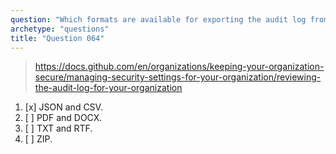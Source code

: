 ```yaml
---
question: "Which formats are available for exporting the audit log from a GitHub organization?"
archetype: "questions"
title: "Question 064"
---
```


> https://docs.github.com/en/organizations/keeping-your-organization-secure/managing-security-settings-for-your-organization/reviewing-the-audit-log-for-your-organization
1. [x] JSON and CSV.
1. [ ] PDF and DOCX.
1. [ ] TXT and RTF.
1. [ ] ZIP.
